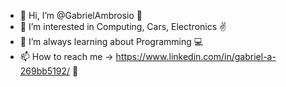 - 👋 Hi, I’m @GabrielAmbrosio 🧉
- 👀 I’m interested in Computing, Cars, Electronics ✌ 
- 🌱 I’m always learning about Programming 💻
- 📫 How to reach me -> https://www.linkedin.com/in/gabriel-a-269bb5192/ 📧 

<!---
GabrielAmbrosio/GabrielAmbrosio is a ✨ special ✨ repository because its `README.md` (this file) appears on your GitHub profile.
You can click the Preview link to take a look at your changes.
--->
